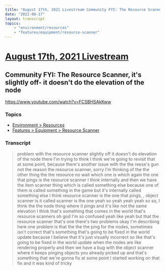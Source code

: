 ```yaml
---
title: "August 17th, 2021 Livestream Community FYI: The Resource Scanner, it's slightly off- it doesn't do the elevation of the node"
date: "2021-08-17"
layout: transcript
topics:
    - "environment/resources"
    - "features/equipment/resource-scanner"
---
```

# [August 17th, 2021 Livestream](../2021-08-17.md)
## Community FYI: The Resource Scanner, it's slightly off- it doesn't do the elevation of the node
https://www.youtube.com/watch?v=FCSBHSAkKww

### Topics
* [Environment > Resources](../topics/environment/resources.md)
* [Features > Equipment > Resource Scanner](../topics/features/equipment/resource-scanner.md)

### Transcript

> problem with the resource scanner slightly off it doesn't do elevation of the node there I'm trying to think I think we're going to revisit that at some point, because there's another issue with the the reese's gun not the reason the resource scanner, sorry I'm thinking of the the other thing the the resource no wait which one is which again the one that pings is the resource scanner I think internally and then we have the item scanner thing which is called something else because one of them is called something in the game but it's internally called something else I think resource scanner is the one that pings, , object scanner is it called scanner is the one yeah so yeah yeah yeah so so, I think the the node thing where it pings and it's like not the same elevation I think that's something that comes in the world that's resource scanners oh god I'm so confused yeah like yeah but that the resource scanner that's one there's two problems okay I'm describing here one problem is that the the the ping for the nodes, sometimes isn't correct that's something that's going to be fixed in the world update because I believe that it's just visually incorrect so like that's going to be fixed in the world update when the nodes are like rendering properly and then we have a bug with the object scanner where it keeps pinging objects you already picked up and that's something that we're gonna fix at some point I started working on that fix and it was kind of tricky
